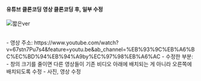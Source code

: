 #### 유튜브 클론코딩 영상 클론코딩 후, 일부 수정
![짧은ver](https://user-images.githubusercontent.com/101965666/162182271-925ae049-112e-47ec-b781-6321bd85a401.gif)

<br>
- 영상 주소: https://www.youtube.com/watch?v=67stn7Pu7s4&feature=youtu.be&ab_channel=%EB%93%9C%EB%A6%BC%EC%BD%94%EB%94%A9by%EC%97%98%EB%A6%AC
- 수정한 부분: 
  - 창의 크기를 줄이면 다른 영상들이 기존 비디오 아래에 배치되는 게 아니라 오른쪽에 배치되도록 수정
  - 사진, 영상 수정

